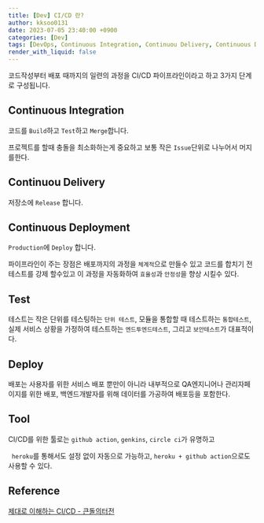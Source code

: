 ```yaml
---
title: [Dev] CI/CD 란?
author: kksoo0131
date: 2023-07-05 23:40:00 +0900
categories: [Dev]
tags: [DevOps, Continuous Integration, Continuou Delivery, Continuous Deployment]
render_with_liquid: false
---
```

코드작성부터 배포 때까지의 일련의 과정을 CI/CD 파이프라인이라고 하고 3가지 단계로 구성됩니다.

## Continuous Integration
코드를 `Build`하고 `Test`하고 `Merge`합니다.

프로젝트를 할때 충돌을 최소화하는게 중요하고 보통 작은 `Issue`단위로 나누어서 머지를한다.
## Continuou Delivery
저장소에 `Release` 합니다.

## Continuous Deployment
`Production`에 `Deploy` 합니다.


파이프라인이 주는 장점은 배포까지의 과정을 `체계적`으로 만들수 있고 코드를 합치기 전 테스트를 강제 할수있고 이 과정을 자동화하여 `효율성`과 `안정성`을 향상 시킬수 있다.

## Test
 테스트는 작은 단위를 테스팅하는 `단위 테스트`, 모듈을 통합할 때 테스트하는 `통합테스트`, 실제 서비스 상황을 가정하여 테스트하는 `엔드투엔드테스트`, 그리고 `보안테스트`가 대표적이다.

 ## Deploy
 배포는 사용자를 위한 서비스 배포 뿐만이 아니라 내부적으로 QA엔지니어나 관리자페이지를 위한 배포, 백엔드개발자를 위해 데이터를 가공하여 배포등을 포함한다.

 ## Tool
 CI/CD를 위한 툴로는 `github action`, `genkins`, `circle ci`가 유명하고

` heroku`를 통해서도 설정 없이 자동으로 가능하고, `heroku + github action`으로도 사용할 수 있다.


## Reference

[제대로 이해하는 CI/CD - 큰돌의터전](https://www.youtube.com/watch?v=KTHZyV9yJGY)